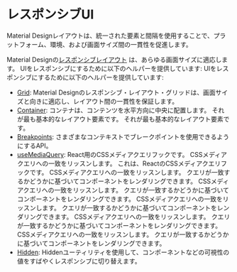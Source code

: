 # レスポンシブUI

<p class="description">Material Designレイアウトは、統一された要素と間隔を使用することで、プラットフォーム、環境、および画面サイズ間の一貫性を促進します。</p>

Material Designの[レスポンシブレイアウト](https://material.io/design/layout/responsive-layout-grid.html) は、あらゆる画面サイズに適応します。 UIをレスポンシブにするために以下のヘルパーを提供しています: UIをレスポンシブにするために以下のヘルパーを提供しています:

- [Grid](/components/grid/): Material Designのレスポンシブ・レイアウト・グリッドは、画面サイズと向きに適応し、レイアウト間の一貫性を保証します。
- [Container](/components/container/): コンテナは、コンテンツを水平方向に中央に配置します。 それが最も基本的なレイアウト要素です。 それが最も基本的なレイアウト要素です。
- [Breakpoints](/customization/breakpoints/): さまざまなコンテキストでブレークポイントを使用できるようにするAPI。
- [useMediaQuery](/components/use-media-query/): React用のCSSメディアクエリフックです。 CSSメディアクエリへの一致をリッスンします。 これは、ReactのCSSメディアクエリフックです。 CSSメディアクエリへの一致をリッスンします。 クエリが一致するかどうかに基づいてコンポーネントをレンダリングできます。 CSSメディアクエリへの一致をリッスンします。 クエリが一致するかどうかに基づいてコンポーネントをレンダリングできます。 CSSメディアクエリへの一致をリッスンします。 クエリが一致するかどうかに基づいてコンポーネントをレンダリングできます。 CSSメディアクエリへの一致をリッスンします。 クエリが一致するかどうかに基づいてコンポーネントをレンダリングできます。 CSSメディアクエリへの一致をリッスンします。 クエリが一致するかどうかに基づいてコンポーネントをレンダリングできます。
- [Hidden](/components/hidden/): Hiddenユーティリティを使用して、コンポーネントなどの可視性の値をすばやくレスポンシブに切り替えます。